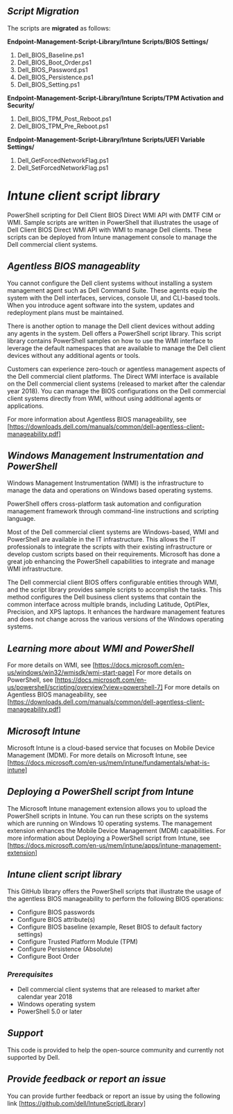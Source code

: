 ## *Script Migration*
The scripts are **migrated** as follows:

**Endpoint-Management-Script-Library/Intune Scripts/BIOS Settings/**
1. Dell_BIOS_Baseline.ps1
2. Dell_BIOS_Boot_Order.ps1
3. Dell_BIOS_Password.ps1 
4. Dell_BIOS_Persistence.ps1 
5. Dell_BIOS_Setting.ps1

**Endpoint-Management-Script-Library/Intune Scripts/TPM Activation and Security/**
1. Dell_BIOS_TPM_Post_Reboot.ps1
2. Dell_BIOS_TPM_Pre_Reboot.ps1

**Endpoint-Management-Script-Library/Intune Scripts/UEFI Variable Settings/**
1. Dell_GetForcedNetworkFlag.ps1 
2. Dell_SetForcedNetworkFlag.ps1

# *Intune client script library*
PowerShell scripting for Dell Client BIOS Direct WMI API with DMTF CIM or WMI.
Sample scripts are written in PowerShell that illustrates the usage of Dell Client BIOS Direct WMI API with WMI to manage Dell clients. These scripts can be deployed from Intune management console to manage the Dell commercial client systems.

## *Agentless BIOS manageablity*
You cannot configure the Dell client systems without installing a system management agent such as Dell Command Suite. These agents equip the system with the Dell interfaces, services, console UI, and CLI-based tools. When you introduce agent software into the system, updates and redeployment plans must be maintained.

There is another option to manage the Dell client devices without adding any agents in the system. Dell offers a PowerShell script library. This script library contains PowerShell samples on how to use the WMI interface to leverage the default namespaces that are available to manage the Dell client devices without any additional agents or tools.

Customers can experience zero-touch or agentless management aspects of the Dell commercial client platforms. The Direct WMI interface is available on the Dell commercial client systems (released to market after the calendar year 2018). You can manage the BIOS configurations on the Dell commercial client systems directly from WMI, without using additional agents or applications.

For more information about Agentless BIOS manageability, see [https://downloads.dell.com/manuals/common/dell-agentless-client-manageability.pdf]

## *Windows Management Instrumentation and PowerShell*
Windows Management Instrumentation (WMI) is the infrastructure to manage the data and operations on Windows based operating systems. 

PowerShell offers cross-platform task automation and configuration management framework through command-line instructions and scripting language. 

Most of the Dell commercial client systems are Windows-based, WMI and PowerShell are available in the IT infrastructure. This allows the IT professionals to integrate the scripts with their existing infrastructure or develop custom scripts based on their requirements. Microsoft has done a great job enhancing the PowerShell capabilities to integrate and manage WMI infrastructure.

The Dell commercial client BIOS offers configurable entities through WMI, and the script library provides sample scripts to accomplish the tasks. This method configures the Dell business client systems that contain the common interface across multiple brands, including Latitude, OptiPlex, Precision, and XPS laptops. It enhances the hardware management features and does not change across the various versions of the Windows operating systems.

## *Learning more about WMI and PowerShell*
For more details on WMI, see [https://docs.microsoft.com/en-us/windows/win32/wmisdk/wmi-start-page]
For more details on PowerShell, see [https://docs.microsoft.com/en-us/powershell/scripting/overview?view=powershell-7]
For more details on Agentless BIOS manageability, see [https://downloads.dell.com/manuals/common/dell-agentless-client-manageability.pdf]

## *Microsoft Intune*
Microsoft Intune is a cloud-based service that focuses on Mobile Device Management (MDM).
For more details on Microsoft Intune, see 
[https://docs.microsoft.com/en-us/mem/intune/fundamentals/what-is-intune]

## *Deploying a PowerShell script from Intune*
The Microsoft Intune management extension allows you to upload the PowerShell scripts in Intune. You can run these scripts on the systems which are running on Windows 10 operating systems. The management extension enhances the Mobile Device Management (MDM) capabilities. 
For more information about Deploying a PowerShell script from Intune, see 
[https://docs.microsoft.com/en-us/mem/intune/apps/intune-management-extension]

## *Intune client script library*

This GitHub library offers the PowerShell scripts that illustrate the usage of the agentless BIOS manageability to perform the following BIOS operations:
*	Configure BIOS passwords
*	Configure BIOS attribute(s)
*	Configure BIOS baseline (example, Reset BIOS to default factory settings)
*	Configure Trusted Platform Module (TPM)
*	Configure Persistence (Absolute)
*	Configure Boot Order

### *Prerequisites*
*	Dell commercial client systems that are released to market after calendar year 2018
*	Windows operating system
*	PowerShell 5.0 or later

## *Support*
This code is provided to help the open-source community and currently not supported by Dell.

## *Provide feedback or report an issue*
You can provide further feedback or report an issue by using the following link 
[https://github.com/dell/IntuneScriptLibrary]


